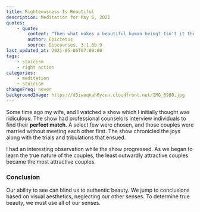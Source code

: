 ```yaml
---
title: Righteousness Is Beautiful
description: Meditation for May 6, 2021
quotes:
    - quote:
        content: "Then what makes a beautiful human being? Isn't it the presence of human excellence? Young friend, if you wish to be beautiful, then work diligently at human excellence. And what is that? Observe those whom you praise without prejudice. The just or the unjust? The just. The even-tempered or the undisciplined? The even-tempered. The self-controlled or the uncontrolled? The self-controlled. In making yourself that kind of person, you will become beautiful — but to the extent you ignore these qualities, you'll be ugly, even if you use every trick in the book to appear beautiful."
        author: Epictetus
        source: Discourses, 3.1.6b-9
last_updated_at: 2021-05-06T07:00:00
tags:
    - stoicism
    - right action
categories:
    - meditation
    - stoicism
changeFreq: never
backgroundImage: https://d3iwoqnah6ycun.cloudfront.net/IMG_6980.jpg
---
```


Some time ago my wife, and I watched a show which I initially thought was ridiculous. The show had professional 
counselors interview individuals to find their **perfect match**. A select few were chosen, and those couples were 
married without meeting each other first. The show chronicled the joys along with the trials and tribulations that 
ensued.

I had an interesting observation while the show progressed. As we began to learn the true nature of the couples, the 
least outwardly attractive couples became the most attractive couples.

### Conclusion

Our ability to see can blind us to authentic beauty. We jump to conclusions based on visual aesthetics, neglecting our 
other senses. To determine true beauty, we must use all of our senses.
